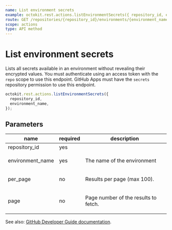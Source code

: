 ```yaml
---
name: List environment secrets
example: octokit.rest.actions.listEnvironmentSecrets({ repository_id, environment_name })
route: GET /repositories/{repository_id}/environments/{environment_name}/secrets
scope: actions
type: API method
---
```


# List environment secrets

Lists all secrets available in an environment without revealing their encrypted values. You must authenticate using an access token with the `repo` scope to use this endpoint. GitHub Apps must have the `secrets` repository permission to use this endpoint.

```js
octokit.rest.actions.listEnvironmentSecrets({
  repository_id,
  environment_name,
});
```

## Parameters

<table>
  <thead>
    <tr>
      <th>name</th>
      <th>required</th>
      <th>description</th>
    </tr>
  </thead>
  <tbody>
    <tr><td>repository_id</td><td>yes</td><td>

</td></tr>
<tr><td>environment_name</td><td>yes</td><td>

The name of the environment

</td></tr>
<tr><td>per_page</td><td>no</td><td>

Results per page (max 100).

</td></tr>
<tr><td>page</td><td>no</td><td>

Page number of the results to fetch.

</td></tr>
  </tbody>
</table>

See also: [GitHub Developer Guide documentation](https://docs.github.com/rest/reference/actions#list-environment-secrets).
